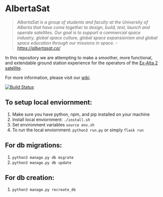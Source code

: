 # AlbertaSat

>*AlbertaSat is a group of students and faculty at the University of Alberta that have come together to design, build, test, launch and operate satellites. Our goal is to support a commercial space industry, global space culture, global space expansionism and global space education through our missions in space. - https://albertasat.ca/*

In this repository we are attempting to make a smoother, more functional, and extendable ground station experience for the operators of the [Ex-Alta 2 satellite](https://albertasat.ca/ex-alta-2/).

For more information, please visit our [wiki](https://github.com/UAlberta-CMPUT401/AlbertaSat/wiki).

[![Build Status](https://travis-ci.com/UAlberta-CMPUT401/AlbertaSat.svg?token=TRHuLXSMdv9x8426GEpU&branch=dev)](https://travis-ci.com/UAlberta-CMPUT401/AlbertaSat)


## To setup local enviornment:
1. Make sure you have python, npm, and pip installed on your machine
2. Install local enviornment: `./install.sh` 
3. Set environment variables `source env.sh`    
4. To run the local enviornment: `python3 run.py` or simply `flask run`

## For db migrations:
1. `python3 manage.py db migrate`
2. `python3 manage.py db update`

## For db creation:
1. `python3 manage.py recreate_db`
